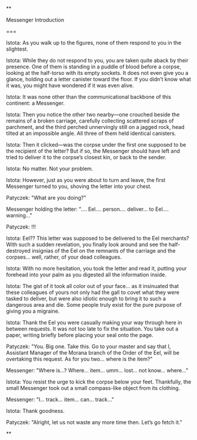 

**

Messenger Introduction

=== 

Istota: As you walk up to the figures, none of them respond to you in the slightest.

Istota: While they do not respond to you, you are taken quite aback by their presence. One of them is standing in a puddle of blood before a corpse, looking at the half-torso with its empty sockets. It does not even give you a glance, holding out a letter canister toward the floor. If you didn’t know what it was, you might have wondered if it was even alive.

Istota: It was none other than the communicational backbone of this continent: a Messenger.

Istota: Then you notice the other two nearby—one crouched beside the remains of a broken carriage, carefully collecting scattered scraps of parchment, and the third perched unnervingly still on a jagged rock, head tilted at an impossible angle. All three of them held identical canisters.

Istota: Then it clicked—was the corpse under the first one supposed to be the recipient of the letter? But if so, the Messenger should have left and tried to deliver it to the corpse’s closest kin, or back to the sender.

Istota: No matter. Not your problem.

Istota: However, just as you were about to turn and leave, the first Messenger turned to you, shoving the letter into your chest.

Patyczek: "What are you doing?"

Messenger holding the letter: ".... Eel.... person.... deliver... to Eel.... warning..."

Patyczek: !!!

Istota: Eel?? This letter was supposed to be delivered to the Eel merchants? With such a sudden revelation, you finally look around and see the half-destroyed insignias of the Eel on the remnants of the carriage and the corpses... well, rather, of your dead colleagues.

Istota: With no more hesitation, you took the letter and read it, putting your forehead into your palm as you digested all the information inside.

Istota: The gist of it took all color out of your face… as it insinuated that these colleagues of yours not only had the gall to covet what they were tasked to deliver, but were also idiotic enough to bring it to such a dangerous area and die. Some people truly exist for the pure purpose of giving you a migraine.

Istota: Thank the Eel you were casually making your way through here in between requests. It was not too late to fix the situation. You take out a paper, writing briefly before placing your seal onto the page.

Patyczek: "You. Big one. Take this. Go to your master and say that I, Assistant Manager of the Morana branch of the Order of the Eel, will be overtaking this request. As for you two... where is the item?"

Messenger: "Where is...? Where... item... umm... lost... not know... where..."

Istota: You resist the urge to kick the corpse below your feet. Thankfully, the small Messenger took out a small compass-like object from its clothing.

Messenger: "I... track... item... can... track..."

Istota: Thank goodness.

Patyczek: "Alright, let us not waste any more time then. Let’s go fetch it."

**